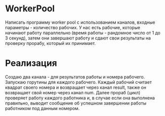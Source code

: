 # WorkerPool
Написать программу worker pool с использованием каналов, входные параметры - количество рабочих. У нас есть рабочие, которые начинают работу параллельно (время работы - рандомное число от 1 до 3 секунд), затем они завершают работу и сдают свои результаты на проверку прорабу, который их принимает.

# Реализация
Создаю два канала - для результатов работы и номера рабочего. Запускаю горутины для каждого рабочего. Каждый рабочий считает квадрат своего номера и возвращает через канал result, также он возвращает свой номер через канал num. Далее прораб (цикл) проверяет работу каждого работника и, в случае если она выполнена правильно, выводит сообщение об успешном завершении работы работником под данным номером.  
